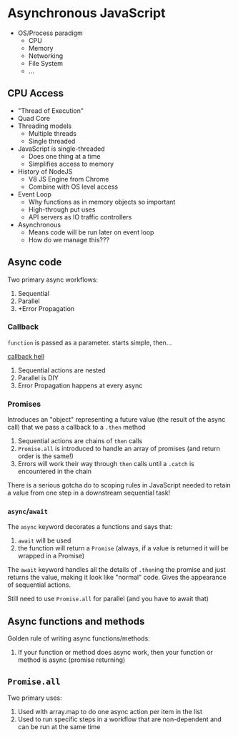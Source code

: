 # Asynchronous JavaScript

- OS/Process paradigm
    - CPU
    - Memory
    - Networking
    - File System
    - ...

## CPU Access

- "Thread of Execution"
- Quad Core    
- Threading models
    - Multiple threads
    - Single threaded
- JavaScript is single-threaded
    - Does one thing at a time
    - Simplifies access to memory
- History of NodeJS
    - V8 JS Engine from Chrome
    - Combine with OS level access
- Event Loop
    - Why functions as in memory objects so important
    - High-through put uses
    - API servers as IO traffic controllers
- Asynchronous
    - Means code will be run later on event loop
    - How do we manage this???

## Async code

Two primary async workflows:
1. Sequential
1. Parallel
1. +Error Propagation

### Callback

`function` is passed as a parameter. starts simple, then...

[callback hell](http://callbackhell.com/)

1. Sequential actions are nested
1. Parallel is DIY
1. Error Propagation happens at every async

### Promises

Introduces an "object" representing a future value (the result of the async call) that we pass a callback to a `.then` method

1. Sequential actions are chains of `then` calls
1. `Promise.all` is introduced to handle an array of promises (and return order is the same!)
1. Errors will work their way through `then` calls until a `.catch` is encountered in the chain

There is a serious gotcha do to scoping rules in JavaScript needed to retain a value from one step in a downstream sequential task! 

### `async`/`await`

The `async` keyword decorates a functions and says that:
1. `await` will be used
1. the function will return a `Promise` (always, if a value is returned it will be wrapped in a Promise)

The `await` keyword handles all the details of `.then`ing the promise and just returns the value, making it look like "normal" code. Gives the appearance of sequential actions.

Still need to use `Promise.all` for parallel (and you have to await that)

## Async functions and methods

Golden rule of writing async functions/methods:
1. If your function or method does async work, then your function or method is async (promise returning)

## `Promise.all`

Two primary uses:
1. Used with array.map to do one async action per item in the list
1. Used to run specific steps in a workflow that are non-dependent and can be run at the same time